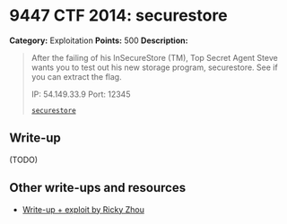 # 9447 CTF 2014: securestore

**Category:** Exploitation
**Points:** 500
**Description:**

> After the failing of his InSecureStore (TM), Top Secret Agent Steve wants you to test out his new storage program, securestore. See if you can extract the flag.
>
> IP: 54.149.33.9
> Port: 12345
>
> [`securestore`](securestore)

## Write-up

(TODO)

## Other write-ups and resources

* [Write-up + exploit by Ricky Zhou](https://rzhou.org/~ricky/9447_2014/securestore/leak.py)
